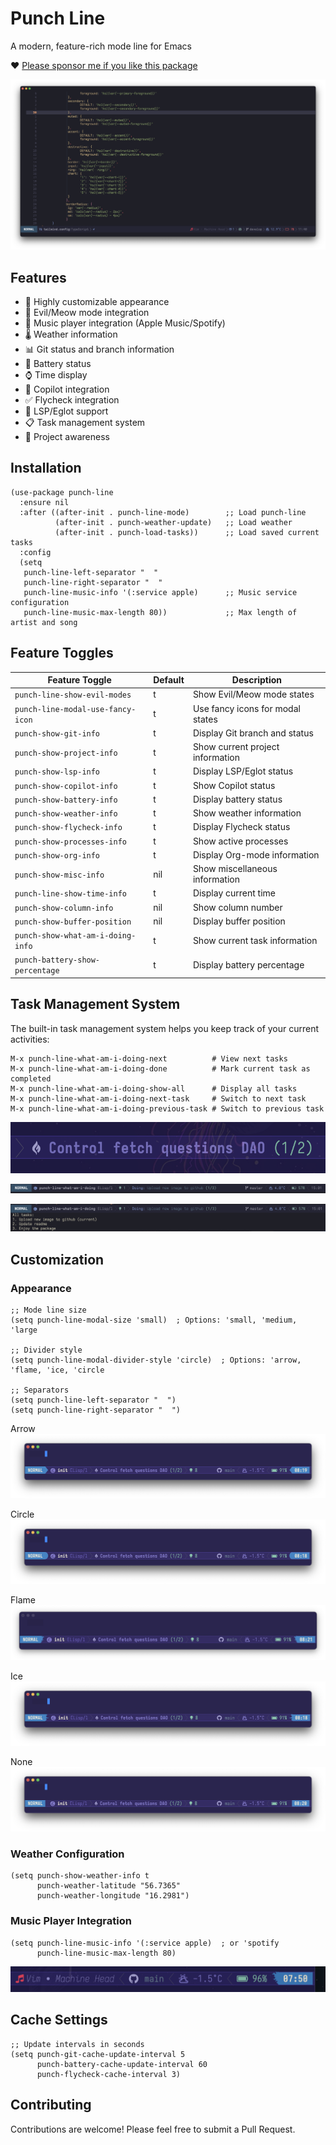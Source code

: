 # Punch Line

A modern, feature-rich mode line for Emacs

❤️ [Please sponsor me if you like this package](https://github.com/sponsors/konrad1977)

<p align="center">
  <img src="https://raw.githubusercontent.com/konrad1977/punch-line/refs/heads/master/screenshots/punch-line.png" alt="Screenshot of Punch-line and mode line for Emacs."/>
</p>

## Features

- 🎨 Highly customizable appearance
- 👿 Evil/Meow mode integration
- 🎵 Music player integration (Apple Music/Spotify)
- 🌡️ Weather information
- 📊 Git status and branch information
- 🔋 Battery status
- ⌚ Time display
- 🤖 Copilot integration
- ✅ Flycheck integration
- 📝 LSP/Eglot support
- 📋 Task management system
- 🎯 Project awareness

## Installation

```elisp
(use-package punch-line
  :ensure nil
  :after ((after-init . punch-line-mode)        ;; Load punch-line
          (after-init . punch-weather-update)   ;; Load weather
          (after-init . punch-load-tasks))      ;; Load saved current tasks
  :config
  (setq
   punch-line-left-separator "  "
   punch-line-right-separator "  "
   punch-line-music-info '(:service apple)      ;; Music service configuration
   punch-line-music-max-length 80))             ;; Max length of artist and song
```

## Feature Toggles

| Feature Toggle                    | Default | Description                                    |
|----------------------------------|---------|------------------------------------------------|
| `punch-line-show-evil-modes`     | t       | Show Evil/Meow mode states                     |
| `punch-line-modal-use-fancy-icon`| t       | Use fancy icons for modal states               |
| `punch-show-git-info`            | t       | Display Git branch and status                  |
| `punch-show-project-info`        | t       | Show current project information               |
| `punch-show-lsp-info`            | t       | Display LSP/Eglot status                       |
| `punch-show-copilot-info`        | t       | Show Copilot status                           |
| `punch-show-battery-info`        | t       | Display battery status                         |
| `punch-show-weather-info`        | t       | Show weather information                       |
| `punch-show-flycheck-info`       | t       | Display Flycheck status                        |
| `punch-show-processes-info`      | t       | Show active processes                          |
| `punch-show-org-info`            | t       | Display Org-mode information                   |
| `punch-show-misc-info`           | nil     | Show miscellaneous information                 |
| `punch-line-show-time-info`      | t       | Display current time                           |
| `punch-show-column-info`         | nil     | Show column number                             |
| `punch-show-buffer-position`     | nil     | Display buffer position                        |
| `punch-show-what-am-i-doing-info`| t       | Show current task information                  |
| `punch-battery-show-percentage`  | t       | Display battery percentage                     |

## Task Management System

The built-in task management system helps you keep track of your current activities:

```shell
M-x punch-line-what-am-i-doing-next          # View next tasks
M-x punch-line-what-am-i-doing-done          # Mark current task as completed
M-x punch-line-what-am-i-doing-show-all      # Display all tasks
M-x punch-line-what-am-i-doing-next-task     # Switch to next task
M-x punch-line-what-am-i-doing-previous-task # Switch to previous task
```
<p align="center">
  <img src="https://github.com/konrad1977/punch-line/blob/master/screenshots/what_am_i_doing.png" 
  alt="Screenshot of a what I am currently working on."/>
</p>

<p align="center">
  <img src="https://github.com/konrad1977/punch-line/blob/master/screenshots/get-shit-done.png" 
  alt="Screenshot of a what I am currently working on."/>
</p>

<p align="center">
  <img src="https://github.com/konrad1977/punch-line/blob/master/screenshots/what-am-i-all.png" 
  alt="All tasks."/>
</p>

## Customization

### Appearance

```elisp
;; Mode line size
(setq punch-line-modal-size 'small)  ; Options: 'small, 'medium, 'large

;; Divider style
(setq punch-line-modal-divider-style 'circle)  ; Options: 'arrow, 'flame, 'ice, 'circle

;; Separators
(setq punch-line-left-separator "  ")
(setq punch-line-right-separator "  ")
```

<p align="left">
    Arrow
  <img src="https://github.com/konrad1977/punch-line/blob/master/screenshots/modal_arrow.png" alt="Arrow"/>
</p>

<p align="left">
    Circle
  <img src="https://github.com/konrad1977/punch-line/blob/master/screenshots/modal_circle.png" alt="Circle"/>
</p>

<p align="left">
    Flame
  <img src="https://github.com/konrad1977/punch-line/blob/master/screenshots/modal_flame.png" alt="Flame"/>
</p>

<p align="left">
    Ice
  <img src="https://github.com/konrad1977/punch-line/blob/master/screenshots/modal_ice.png" alt="Ice"/>
</p>

<p align="left">
    None
  <img src="https://github.com/konrad1977/punch-line/blob/master/screenshots/modal_none.png" alt="None"/>
</p>


### Weather Configuration

```elisp
(setq punch-show-weather-info t
      punch-weather-latitude "56.7365"
      punch-weather-longitude "16.2981")
```

### Music Player Integration

```elisp
(setq punch-line-music-info '(:service apple)  ; or 'spotify
      punch-line-music-max-length 80)
```

<p align="center">
  <img src="https://github.com/konrad1977/punch-line/blob/master/screenshots/music.png" 
  alt="None"/>
</p>

## Cache Settings

```elisp
;; Update intervals in seconds
(setq punch-git-cache-update-interval 5
      punch-battery-cache-update-interval 60
      punch-flycheck-cache-interval 3)
```

## Contributing

Contributions are welcome! Please feel free to submit a Pull Request.
